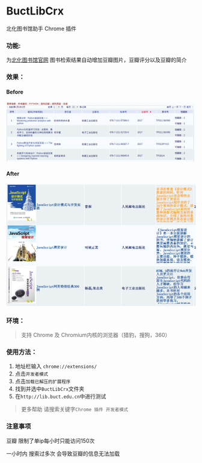 # BuctLibCrx
北化图书馆助手 Chrome 插件

### 功能:
为[北化图书馆官网](http://lib.buct.edu.cn) 图书检索结果自动增加豆瓣图片，豆瓣评分以及豆瓣的简介

### 效果：
#### Before
 ![](before.png)


#### After
 ![](impression_drawing.png)

### 环境：
> 支持 Chrome 及 Chromium内核的浏览器（猎豹，搜狗，360）

### 使用方法：
1. 地址栏输入 `chrome://extensions/`
1. 点击`开发者模式`
1. 点击`加载已解压的扩展程序`
1. 找到并选中`BuctLibCrx`文件夹
1. 在`http://lib.buct.edu.cn`中进行测试

> 更多帮助 请搜索关键字`Chrome 插件 开发者模式`

### 注意事项

豆瓣 限制了单ip每小时只能访问150次

一小时内 搜索过多次 会导致豆瓣的信息无法加载
